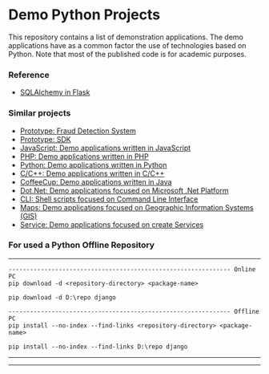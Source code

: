 # Demo Python Projects 
This repository contains a list of demonstration applications. The demo applications have as a common factor the use of technologies based on Python. Note that most of the published code is for academic purposes.

### Reference
- [SQLAlchemy in Flask](https://flask.palletsprojects.com/en/2.3.x/patterns/sqlalchemy/)

### Similar projects 
+ [Prototype: Fraud Detection System](https://github.com/ameksike/kdd.fraud.detection.system)
+ [Prototype: SDK](https://github.com/ameksike/tropipy)
+ [JavaScript: Demo applications written in JavaScript ](https://github.com/ameksike/demo.javascript)
+ [PHP: Demo applications written in PHP ](https://github.com/ameksike/demo.php)
+ [Python: Demo applications written in Python ](https://github.com/ameksike/demo.python)
+ [C/C++: Demo applications written in C/C++ ](https://github.com/ameksike/demo.c)
+ [CoffeeCup: Demo applications written in Java ](https://github.com/ameksike/demo.java)
+ [Dot.Net: Demo applications focused on  Microsoft .Net Platform ](https://github.com/ameksike/demo.ms.net)
+ [CLI: Shell scripts focused on Command Line Interface ](https://github.com/ameksike/demo.cli)
+ [Maps: Demo applications focused on Geographic Information Systems (GIS)](https://github.com/ameksike/demo.map)
+ [Service: Demo applications focused on create Services ](https://github.com/ameksike/demo.service)


### For used a Python Offline Repository 
------------------------------------------------------------------
	-------------------------------------------------------------- Online PC
	pip download -d <repository-directory> <package-name>

	pip download -d D:\repo django

	-------------------------------------------------------------- Offline PC
	pip install --no-index --find-links <repository-directory> <package-name>

	pip install --no-index --find-links D:\repo django
------------------------------------------------------------------
------------------------------------------------------------------
